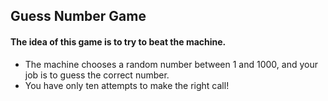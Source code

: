 ## Guess Number Game

#### The idea of this game is to try to beat the machine.                                                                 
- The machine chooses a random number between 1 and 1000, and your job is to guess the correct number.             
- You have only ten attempts to make the right call!                     
